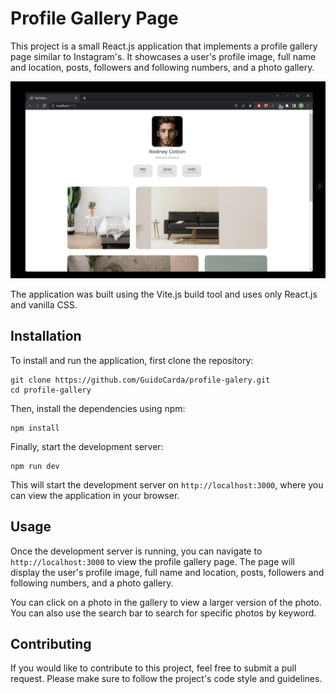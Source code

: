 # Profile Gallery Page

This project is a small React.js application that implements a profile gallery page similar to Instagram's. It showcases a user's profile image, full name and location, posts, followers and following numbers, and a photo gallery.

![Profile Gallery Page Thumbnail](public/projectThumbnail.png)

The application was built using the Vite.js build tool and uses only React.js and vanilla CSS.

## Installation

To install and run the application, first clone the repository:

```
git clone https://github.com/GuidoCarda/profile-galery.git
cd profile-gallery
```

Then, install the dependencies using npm:

```
npm install
```

Finally, start the development server:

```
npm run dev
```

This will start the development server on `http://localhost:3000`, where you can view the application in your browser.

## Usage

Once the development server is running, you can navigate to `http://localhost:3000` to view the profile gallery page. The page will display the user's profile image, full name and location, posts, followers and following numbers, and a photo gallery.

You can click on a photo in the gallery to view a larger version of the photo. You can also use the search bar to search for specific photos by keyword.

## Contributing

If you would like to contribute to this project, feel free to submit a pull request. Please make sure to follow the project's code style and guidelines.
